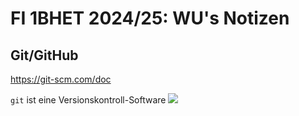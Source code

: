 # FI 1BHET 2024/25: WU's Notizen


## Git/GitHub

https://git-scm.com/doc

`git` ist eine Versionskontroll-Software
![](https://git-scm.com/book/en/v2/images/areas.png)

